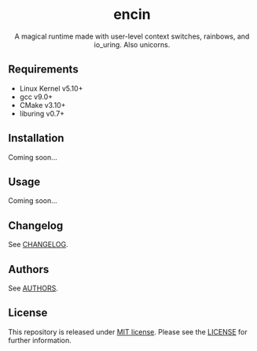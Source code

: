 <div align="center">
  <h1 style="border-bottom: none">encin</h1>
  A magical runtime made with user-level context switches, rainbows, and io_uring. Also unicorns.
  <h2></h2>
</div>

## Requirements

- Linux Kernel v5.10+
- gcc v9.0+
- CMake v3.10+
- liburing v0.7+

## Installation

Coming soon...

## Usage

Coming soon...

## Changelog

See [CHANGELOG].

## Authors

See [AUTHORS].

## License

This repository is released under [MIT license].
Please see the [LICENSE] for further information.


[//]: # (Links)

[AUTHORS]:
  https://github.com/umut-sahin/encin/blob/master/AUTHORS.md
[CHANGELOG]:
  https://github.com/umut-sahin/encin/blob/master/CHANGELOG.md
[LICENSE]:
  https://github.com/umut-sahin/encin/blob/master/LICENSE
[MIT License]:
  https://tldrlegal.com/license/mit-license
